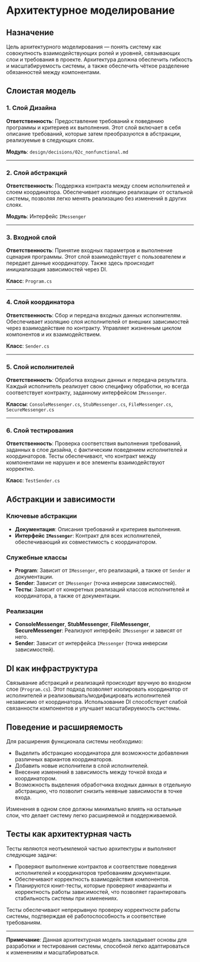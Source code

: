 # Архитектурное моделирование

## Назначение
Цель архитектурного моделирования — понять систему как совокупность взаимодействующих ролей и уровней, связывающих слои и требования в проекте. Архитектура должна обеспечить гибкость и масштабируемость системы, а также обеспечить чёткое разделение обязанностей между компонентами.

## Слоистая модель

### 1. Слой Дизайна
**Ответственность**: Предоставление требований к поведению программы и критериев их выполнения. Этот слой включает в себя описание требований, которые затем преобразуются в абстракции, реализуемые в следующих слоях.

**Модуль**: `design/decisions/02c_nonfunctional.md`

---

### 2. Слой абстракций
**Ответственность**: Поддержка контракта между слоем исполнителей и слоем координатора. Обеспечивает изоляцию реализации от остальной системы, позволяя легко менять реализацию без изменений в других слоях.

**Модуль**: Интерфейс `IMessenger`

---

### 3. Входной слой
**Ответственность**: Принятие входных параметров и выполнение сценария программы. Этот слой взаимодействует с пользователем и передает данные координатору. Также здесь происходит инициализация зависимостей через DI.

**Класс**: `Program.cs`

---

### 4. Слой координатора
**Ответственность**: Сбор и передача входных данных исполнителям. Обеспечивает изоляцию слоя исполнителей от внешних зависимостей через взаимодействие по контракту. Управляет жизненным циклом компонентов и их взаимодействием.

**Класс**: `Sender.cs`

---

### 5. Слой исполнителей
**Ответственность**: Обработка входных данных и передача результата. Каждый исполнитель реализует свою специфику обработки, но всегда соответствует контракту, заданному интерфейсом `IMessenger`.

**Классы**: `ConsoleMessenger.cs`, `StubMessenger.cs`, `FileMessenger.cs`, `SecureMessenger.cs`

---

### 6. Слой тестирования
**Ответственность**: Проверка соответствия выполнения требований, заданных в слое дизайна, с фактическим поведением исполнителей и координаторов. Тесты обеспечивают, что контракт между компонентами не нарушен и все элементы взаимодействуют корректно.

**Класс**: `TestSender.cs`

## Абстракции и зависимости

### Ключевые абстракции
- **Документация**: Описания требований и критериев выполнения.
- **Интерфейс `IMessenger`**: Контракт для всех исполнителей, обеспечивающий их совместимость с координатором.

### Служебные классы
- **Program**: Зависит от `IMessenger`, его реализаций, а также от `Sender` и документации.
- **Sender**: Зависит от `IMessenger` (точка инверсии зависимостей).
- **Тесты**: Зависит от конкретных реализаций классов исполнителей и координатора, а также от документации.

### Реализации
- **ConsoleMessenger**, **StubMessenger**, **FileMessenger**, **SecureMessenger**: Реализуют интерфейс `IMessenger` и зависят от него.
- **Sender**: Зависит от интерфейса `IMessenger` (точка инверсии зависимостей).

## DI как инфраструктура

Связывание абстракций и реализаций происходит вручную во входном слое (`Program.cs`). Этот подход позволяет изолировать координатор от исполнителей и реализовывать/модифицировать исполнителей независимо от координатора. Использование DI способствует слабой связанности компонентов и улучшает масштабируемость системы.

## Поведение и расширяемость

Для расширения функционала системы необходимо:
- Выделить абстракцию координатора для возможности добавления различных вариантов координаторов.
- Добавить новые исполнители в слой исполнителей.
- Внесение изменений в зависимость между точкой входа и координатором.
- Возможность выделения обработчика входных данных в отдельную абстракцию, что позволит снизить неявные зависимости в точке входа.

Изменения в одном слое должны минимально влиять на остальные слои, что делает систему легко расширяемой и поддерживаемой.

## Тесты как архитектурная часть

Тесты являются неотъемлемой частью архитектуры и выполняют следующие задачи:
- Проверяют выполнение контрактов и соответствие поведения исполнителей и координаторов требованиям документации.
- Обеспечивают корректность взаимодействия компонентов.
- Планируются юнит-тесты, которые проверяют инварианты и корректность работы зависимостей, что позволяет гарантировать стабильность системы при изменениях.

Тесты обеспечивают непрерывную проверку корректности работы системы, подтверждая её работоспособность и соответствие требованиям.

---

**Примечание**: Данная архитектурная модель закладывает основы для разработки и тестирования системы, способной легко адаптироваться к изменениям и масштабироваться.
